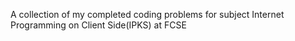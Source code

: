 A collection of my completed coding problems for subject Internet Programming on Client Side(IPKS) at FCSE
